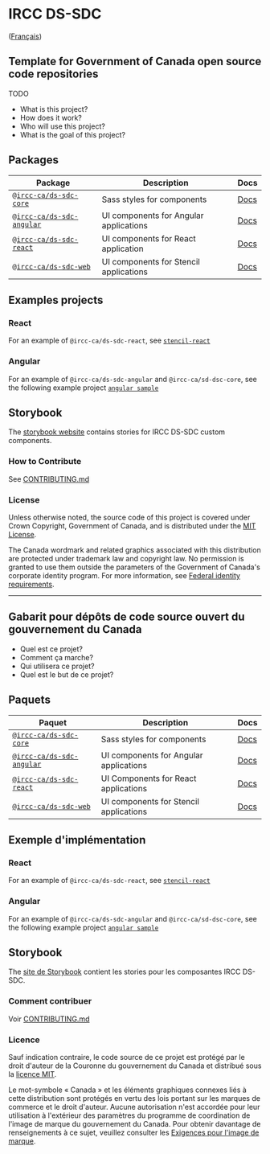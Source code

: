 # IRCC DS-SDC

([Français](#gabarit-pour-dépôts-de-code-source-ouvert-du-gouvernement-du-canada))

## Template for Government of Canada open source code repositories

TODO
- What is this project?
- How does it work?
- Who will use this project?
- What is the goal of this project?

## Packages

| Package                   | Description                                                                         | Docs             |
| ------------------------- | ----------------------------------------------------------------------------------- | ---------------- |
| [`@ircc-ca/ds-sdc-core`](packages/ds/core/)           | Sass styles for components | [Docs](packages/ds/core/README.md) |
| [`@ircc-ca/ds-sdc-angular`](/packages/ds/angular/)      | UI components for Angular applications                          | [Docs](packages/ds/angular/README.md) |
| [`@ircc-ca/ds-sdc-react`](/packages/ds/react/) | UI components for React application| [Docs](packages/ds/react/README.md)| 
[`@ircc-ca/ds-sdc-web`](packages/ds/web/)    | UI components for Stencil applications              | [Docs](packages/ds/web/readme.md) |

## Examples projects

### React 

For an example of `@ircc-ca/ds-sdc-react`, see [`stencil-react`](examples/react-stencil/) 


### Angular 

For an example of `@ircc-ca/ds-sdc-angular` and `@ircc-ca/sd-dsc-core`, see the following example project [`angular sample`](sample/)

## Storybook

The [storybook website]() contains stories for IRCC DS-SDC custom components.

### How to Contribute

See [CONTRIBUTING.md](CONTRIBUTING.md)

### License

Unless otherwise noted, the source code of this project is covered under Crown Copyright, Government of Canada, and is distributed under the [MIT License](LICENSE).

The Canada wordmark and related graphics associated with this distribution are protected under trademark law and copyright law. No permission is granted to use them outside the parameters of the Government of Canada's corporate identity program. For more information, see [Federal identity requirements](https://www.canada.ca/en/treasury-board-secretariat/topics/government-communications/federal-identity-requirements.html).

______________________

## Gabarit pour dépôts de code source ouvert du gouvernement du Canada

- Quel est ce projet?
- Comment ça marche?
- Qui utilisera ce projet?
- Quel est le but de ce projet?

## Paquets

| Paquet                   | Description                                                                         | Docs             |
| ------------------------- | ----------------------------------------------------------------------------------- | ---------------- |
| [`@ircc-ca/ds-sdc-core`](packages/ds/core/)           | Sass styles for components | [Docs](packages/ds/core/README.md) |
| [`@ircc-ca/ds-sdc-angular`](/packages/ds/angular/)      | UI components for Angular applications                          | [Docs](packages/ds/angular/README.md) |
| [`@ircc-ca/ds-sdc-react`](packages/ds/react/) | UI Components for React applications | [Docs](packages/ds/react/README.md)
| [`@ircc-ca/ds-sdc-web`](packages/ds/web/)    | UI components for Stencil applications              | [Docs](packages/ds/web/readme.md) |


## Exemple d'implémentation 

### React 

For an example of `@ircc-ca/ds-sdc-react`, see [`stencil-react`](examples/react-stencil/) 


### Angular 

For an example of `@ircc-ca/ds-sdc-angular` and `@ircc-ca/sd-dsc-core`, see the following example project [`angular sample`](sample/)

## Storybook

The [site de Storybook]() contient les stories pour les composantes  IRCC DS-SDC.

### Comment contribuer

Voir [CONTRIBUTING.md](CONTRIBUTING.md)

### Licence

Sauf indication contraire, le code source de ce projet est protégé par le droit d'auteur de la Couronne du gouvernement du Canada et distribué sous la [licence MIT](LICENSE).

Le mot-symbole « Canada » et les éléments graphiques connexes liés à cette distribution sont protégés en vertu des lois portant sur les marques de commerce et le droit d'auteur. Aucune autorisation n'est accordée pour leur utilisation à l'extérieur des paramètres du programme de coordination de l'image de marque du gouvernement du Canada. Pour obtenir davantage de renseignements à ce sujet, veuillez consulter les [Exigences pour l'image de marque](https://www.canada.ca/fr/secretariat-conseil-tresor/sujets/communications-gouvernementales/exigences-image-marque.html).
